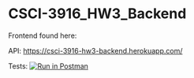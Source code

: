 # CSCI-3916_HW3_Backend

Frontend found here:

API: https://csci-3916-hw3-backend.herokuapp.com/

Tests: [![Run in Postman](https://run.pstmn.io/button.svg)](https://app.getpostman.com/run-collection/ec04015abec92c3d0c4a)
